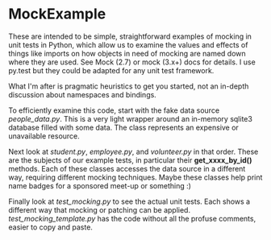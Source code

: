 # MockExample

These are intended to be simple, straightforward examples of mocking in
unit tests in Python, which allow us to examine the values and effects
of things like imports on how objects in need of mocking are named down
where they are used. See Mock (2.7) or mock (3.x+) docs for details. I
use py.test but they could be adapted for any unit test framework.

What I'm after is pragmatic heuristics to get you started, not an
in-depth discussion about namespaces and bindings.

To efficiently examine this code, start with the fake data source
_people_data.py_. This is a very light wrapper around an in-memory
sqlite3 database filled with some data. The class represents an
expensive or unavailable resource.

Next look at _student.py_, _employee.py_, and _volunteer.py_ in that
order. These are the subjects of our example tests, in particular their
**get_xxxx_by_id()** methods. Each of these classes accesses the data
source in a different way, requiring different mocking techniques.
Maybe these classes help print name badges for a sponsored meet-up or
something :)


Finally look at _test_mocking.py_ to see the actual unit tests.
Each shows a different way that mocking or patching can be applied.
_test_mocking_template.py_ has the code without all the profuse
comments, easier to copy and paste.
